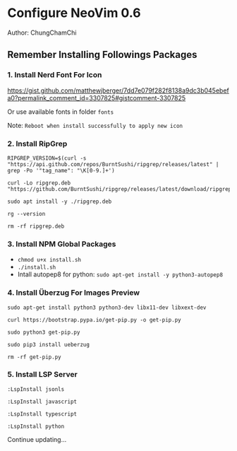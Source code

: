# Configure NeoVim 0.6 
Author: ChungChamChi

## Remember Installing Followings Packages

### 1. Install Nerd Font For Icon 
https://gist.github.com/matthewjberger/7dd7e079f282f8138a9dc3b045ebefa0?permalink_comment_id=3307825#gistcomment-3307825

Or use available fonts in folder `fonts`

Note: `Reboot when install successfully to apply new icon`

### 2. Install RipGrep

```
RIPGREP_VERSION=$(curl -s "https://api.github.com/repos/BurntSushi/ripgrep/releases/latest" | grep -Po '"tag_name": "\K[0-9.]+')
```

```
curl -Lo ripgrep.deb "https://github.com/BurntSushi/ripgrep/releases/latest/download/ripgrep_${RIPGREP_VERSION}_amd64.deb"
```

```
sudo apt install -y ./ripgrep.deb
```

```
rg --version
```

```
rm -rf ripgrep.deb
```

### 3. Install NPM Global Packages

- `chmod u+x install.sh`
- `./install.sh`
- Intall autopep8 for python: `sudo apt-get install -y python3-autopep8`

### 4. Install Überzug For Images Preview

```
sudo apt-get install python3 python3-dev libx11-dev libxext-dev
```

```
curl https://bootstrap.pypa.io/get-pip.py -o get-pip.py
```

```
sudo python3 get-pip.py
```

```
sudo pip3 install ueberzug
```

```
rm -rf get-pip.py
```

### 5. Install LSP Server

```
:LspInstall jsonls
```
```
:LspInstall javascript
```
```
:LspInstall typescript
```
```
:LspInstall python
```

Continue updating...
